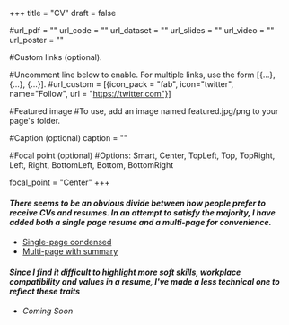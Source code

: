 +++
title = "CV"
draft = false


#url_pdf = "" url_code = "" url_dataset = "" url_slides = "" url_video = "" url_poster = ""


#Custom links (optional).

#Uncomment line below to enable. For multiple links, use the form [{...}, {...}, {...}].
#url_custom = [{icon_pack = "fab", icon="twitter", name="Follow", url = "https://twitter.com"}]

#Featured image
#To use, add an image named featured.jpg/png to your page's folder.


#Caption (optional)
caption = ""

#Focal point (optional)
#Options: Smart, Center, TopLeft, Top, TopRight, Left, Right, BottomLeft, Bottom, BottomRight

focal_point = "Center"
+++

#### _There seems to be an obvious divide between how people prefer to receive CVs and resumes. In an attempt to satisfy the majority, I have added both a single page resume and a multi-page for convenience._ 

* [Single-page condensed](https://drive.google.com/file/d/1zIShgjMUjC6TcIX5c7emd3ryE36TpGrS/view?usp=sharing)
* [Multi-page with summary](https://drive.google.com/file/d/1zIShgjMUjC6TcIX5c7emd3ryE36TpGrS/view?usp=sharing)

#### _Since I find it difficult to highlight more soft skills, workplace compatibility and values in a resume, I've made a less technical one to reflect these traits_

* _Coming Soon_




